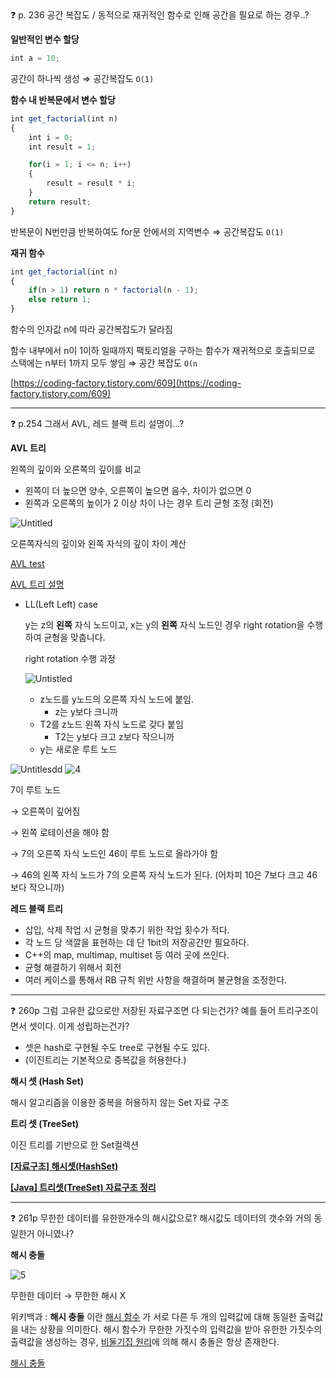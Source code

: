 <aside>
❓ p. 236 공간 복잡도 / 동적으로 재귀적인 함수로 인해 공간을 필요로 하는 경우..?

**일반적인 변수 할당**

```jsx
int a = 10;
```

공간이 하나씩 생성 ⇒ 공간복잡도 `O(1)`

**함수 내 반복문에서 변수 할당**

```jsx
int get_factorial(int n)
{
    int i = 0;
    int result = 1;

    for(i = 1; i <= n; i++)
    {
        result = result * i;
    }
    return result;
}
```

반복문이 N번만큼 반복하여도 for문 안에서의 지역변수 ⇒ 공간복잡도 `O(1)`

**재귀 함수**

```jsx
int get_factorial(int n)
{
    if(n > 1) return n * factorial(n - 1);
    else return 1;
}
```

함수의 인자값 n에 따라 공간복잡도가 달라짐

함수 내부에서 n이 1이하 일때까지 팩토리얼을 구하는 함수가 재귀적으로 호출되므로
스택에는 n부터 1까지 모두 쌓임 ⇒ 공간 복잡도 `O(n`


[https://coding-factory.tistory.com/609](https://coding-factory.tistory.com/609)

</aside>

---

<aside>
❓ p.254 그래서 AVL, 레드 블랙 트리 설명이…?

**AVL 트리**

왼쪽의 깊이와 오른쪽의 깊이를 비교

- 왼쪽이 더 높으면 양수, 오른쪽이 높으면 음수, 차이가 없으면 0
- 왼쪽과 오른쪽의 높이가 2 이상 차이 나는 경우 트리 균형 조정 (회전)

![Untitled](https://user-images.githubusercontent.com/87519250/232179153-9eee9b60-df52-445f-b3a2-890810e317bc.png)


오른쪽자식의 깊이와 왼쪽 자식의 깊이 차이 계산

[AVL test](https://www.cs.usfca.edu/~galles/visualization/AVLtree.html)

[AVL 트리 설명](https://choiblack.tistory.com/17)

- LL(Left Left) case
    
    y는 z의 **왼쪽** 자식 노드이고, x는 y의 **왼쪽** 자식 노드인 경우 right rotation을 수행하여 균형을 맞춥니다.
    
    right rotation 수행 과정
    
    ![Untistled](https://user-images.githubusercontent.com/87519250/232179157-d826888f-85e8-42e2-86c3-04bdd66c8998.png)

    - z노드를 y노드의 오른쪽 자식 노드에 붙임.
        - z는 y보다 크니까
    - T2를 z노드 왼쪽 자식 노드로 갖다 붙임
        - T2는 y보다 크고 z보다 작으니까
    - y는 새로운 루트 노드

![Untitlesdd](https://user-images.githubusercontent.com/87519250/232179163-2117e536-c916-4529-9120-4436bee377b8.png)
![4](https://user-images.githubusercontent.com/87519250/232179167-ede2144d-e91b-4278-a1c0-a212302228c5.png)

7이 루트 노드

→ 오른쪽이 깊어짐

→ 왼쪽 로테이션을 해야 함

→ 7의 오른쪽 자식 노드인 46이 루트 노드로 올라가야 함

→ 46의 왼쪽 자식 노드가 7의 오른쪽 자식 노드가 된다.
    (어차피 10은 7보다 크고 46보다 작으니까)

**레드 블랙 트리**

- 삽입, 삭제 작업 시 균형을 맞추기 위한 작업 횟수가 적다.
- 각 노드 당 색깔을 표현하는 데 단 1bit의 저장공간만 필요하다.
- C++의 map, multimap, multiset 등 여러 곳에 쓰인다.
- 균형 해결하기 위해서 회전
- 여러 케이스를 통해서 RB 규칙 위반 사항을 해결하며 불균형을 조정한다.
</aside>

---

<aside>
❓ 260p 그럼 고유한 값으로만 저장된 자료구조면 다 되는건가? 
예를 들어 트리구조이면서 셋이다. 이게 성립하는건가?

- 셋은 hash로 구현될 수도 tree로 구현될 수도 있다.
- (이진트리는 기본적으로 중복값을 허용한다.)

**해시 셋 (Hash Set)**

해시 알고리즘을 이용한 중복을 허용하지 않는 Set 자료 구조

**트리 셋 (TreeSet)**

이진 트리를 기반으로 한 Set컬렉션

**[[자료구조] 해시셋(HashSet)](https://pangtrue.tistory.com/291)**

****[[Java] 트리셋(TreeSet) 자료구조 정리](https://velog.io/@db_jam/Java-%ED%8A%B8%EB%A6%AC%EC%85%8BTreeSet-%EC%9E%90%EB%A3%8C%EA%B5%AC%EC%A1%B0-%EC%A0%95%EB%A6%AC)****

</aside>

---

<aside>
❓ 261p 무한한 데이터를 유한한개수의 해시값으로?
해시값도 데이터의 갯수와 거의 동일한거 아니였나?

**해시 충돌**
  
![5](https://user-images.githubusercontent.com/87519250/232179179-fcbc5c48-c54b-411f-83f2-54e63798f31d.png)

무한한 데이터 → 무한한 해시 X

위키백과 : **해시 충돌**
이란 [해시 함수](https://ko.wikipedia.org/wiki/%ED%95%B4%EC%8B%9C_%ED%95%A8%EC%88%98) 가 서로 다른 두 개의 입력값에 대해 동일한 출력값을 내는 상황을 의미한다. 해시 함수가 무한한 가짓수의 입력값을 받아 유한한 가짓수의 출력값을 생성하는 경우, [비둘기집 원리](https://ko.wikipedia.org/wiki/%EB%B9%84%EB%91%98%EA%B8%B0%EC%A7%91_%EC%9B%90%EB%A6%AC)에 의해 해시 충돌은 항상 존재한다.

[해시 충돌](https://ryu-e.tistory.com/87)

</aside>
